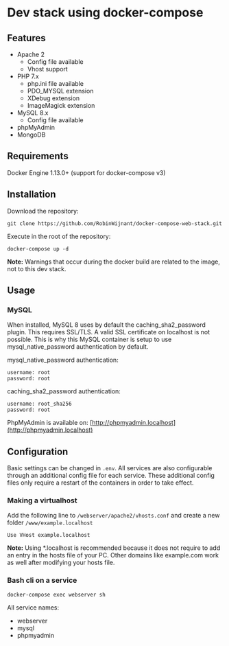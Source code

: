 # Dev stack using docker-compose

## Features

* Apache 2
    * Config file available
    * Vhost support
* PHP 7.x
    * php.ini file available
    * PDO_MYSQL extension
    * XDebug extension
    * ImageMagick extension
* MySQL 8.x
    * Config file available
* phpMyAdmin
* MongoDB

## Requirements

Docker Engine 1.13.0+ (support for docker-compose v3)

## Installation

Download the repository:

```Shell
git clone https://github.com/RobinWijnant/docker-compose-web-stack.git
```

Execute in the root of the repository:

```Shell
docker-compose up -d
```

**Note:** Warnings that occur during the docker build are related to the image, not to this dev stack.

## Usage

### MySQL

When installed, MySQL 8 uses by default the caching_sha2_password plugin. This requires SSL/TLS. A valid SSL certificate on localhost is not possible. This is why this MySQL container is setup to use mysql_native_password authentication by default.

mysql_native_password authentication:

```Shell
username: root
password: root
```

caching_sha2_password authentication:

```Shell
username: root_sha256
password: root
```

PhpMyAdmin is available on: [http://phpmyadmin.localhost](http://phpmyadmin.localhost)

## Configuration

Basic settings can be changed in `.env`. All services are also configurable through an additional config file for each service. These additional config files only require a restart of the containers in order to take effect.

### Making a virtualhost

Add the following line to `/webserver/apache2/vhosts.conf` and create a new folder `/www/example.localhost`

```ApacheConf
Use VHost example.localhost
```
**Note:** Using *.localhost is recommended because it does not require to add an entry in the hosts file of your PC. Other domains like example.com work as well after modifying your hosts file.

### Bash cli on a service

```Shell
docker-compose exec webserver sh
```

All service names:

* webserver
* mysql
* phpmyadmin